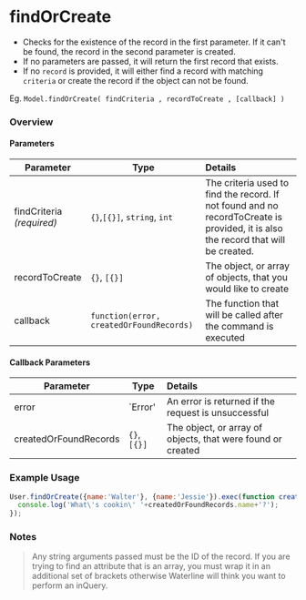 # findOrCreate

- Checks for the existence of the record in the first parameter.  If it can't be found, the record in the second parameter is created.
- If no parameters are passed, it will return the first record that exists.
- If no `record` is provided, it will either find a record with matching `criteria` or create the record if the object can not be found.

Eg. `Model.findOrCreate( findCriteria , recordToCreate , [callback] )`

### Overview

#### Parameters

Parameter                          | Type                                    | Details
---------------------------------- | --------------------------------------- |:---------------------------------
findCriteria<br/>*(required)*                |  `{}`,`[{}]`, `string`, `int`    | The criteria used to find the record. If not found and no recordToCreate is provided, it is also the record that will be created.
recordToCreate                      | `{}`, `[{}]`                              | The object, or array of objects, that you would like to create
callback                           | `function(error, createdOrFoundRecords)`                             |  The function that will be called after the command is executed


#### Callback Parameters
Parameter                          | Type                                    | Details
---------------------------------- | --------------------------------------- |:---------------------------------
error                              |  `Error'                                 | An error is returned if the request is unsuccessful
createdOrFoundRecords              | `{}`, `[{}]`                              | The object, or array of objects, that were found or created

### Example Usage

```javascript
User.findOrCreate({name:'Walter'}, {name:'Jessie'}).exec(function createFindCB(error, createdOrFoundRecords){
  console.log('What\'s cookin\' '+createdOrFoundRecords.name+'?');
});
```

### Notes
> Any string arguments passed must be the ID of the record.
> If you are trying to find an attribute that is an array, you must wrap it in an additional set of brackets otherwise Waterline will think you want to perform an inQuery.



<docmeta name="displayName" value=".findOrCreate()">
<docmeta name="pageType" value="method">

